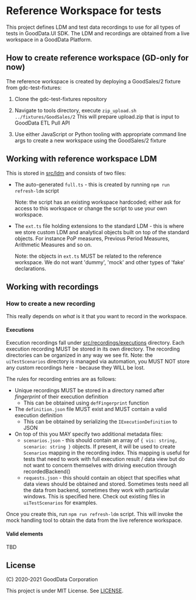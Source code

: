 # Reference Workspace for tests

This project defines LDM and test data recordings to use for all types of tests in GoodData.UI SDK. The
LDM and recordings are obtained from a live workspace in a GoodData Platform.

## How to create reference workspace (GD-only for now)

The reference workspace is created by deploying a GoodSales/2 fixture from gdc-test-fixtures:

1.  Clone the gdc-test-fixtures repository

2.  Navigate to tools directory, execute `zip_upload.sh ../fixtures/GoodSales/2`
    This will prepare upload.zip that is input to GoodData ETL Pull API

3.  Use either JavaScript or Python tooling with appropriate command line args to create a new workspace
    using the GoodSales/2 fixture

## Working with reference workspace LDM

This is stored in [src/ldm](src/ldm) and consists of two files:

-   The auto-generated `full.ts` - this is created by running `npm run refresh-ldm` script

    Note: the script has an existing workspace hardcoded; either ask for access to this workspace or
    change the script to use your own workspace.

-   The `ext.ts` file holding extensions to the standard LDM - this is where we store custom LDM
    and analytical objects built on top of the standard objects. For instance PoP measures,
    Previous Period Measures, Arithmetic Measures and so on.

    Note: the objects in `ext.ts` MUST be related to the reference workspace. We do not want 'dummy', 'mock'
    and other types of 'fake' declarations.

## Working with recordings

### How to create a new recording

This really depends on _what_ is it that you want to record in the workspace.

#### Executions

Execution recordings fall under [src/recordings/executions](src/recordings/executions) directory. Each
execution recording MUST be stored in its own directory. The recording directories can be organized in
any way we see fit. Note: the `uiTestScenarios` directory is managed via automation, you MUST NOT
store any custom recordings here - because they WILL be lost.

The rules for recording entries are as follows:

-   Unique recordings MUST be stored in a directory named after _fingerprint_ of their execution definition
    -   This can be obtained using `defFingerprint` function
-   The `definition.json` file MUST exist and MUST contain a valid execution definition
    -   This can be obtained by serializing the `IExecutionDefinition` to JSON
-   On top of this you MAY specify two additional metadata files:
    -   `scenarios.json` - this should contain an array of `{ vis: string, scenario: string }` objects. If present,
        it will be used to create `Scenarios` mapping in the recording index. This mapping is useful
        for tests that need to work with full execution result / data view but do not want to concern
        themselves with driving execution through recordedBackend()
    -   `requests.json` - this should contain an object that specifies what data views should be obtained
        and stored. Sometimes tests need all the data from backend, sometimes they work with particular
        windows. This is specified here. Check out existing files in `uiTestScenarios` for examples.

Once you create this, run `npm run refresh-ldm` script. This will invoke the mock handling tool to obtain the
data from the live reference workspace.

#### Valid elements

TBD

## License

(C) 2020-2021 GoodData Corporation

This project is under MIT License. See [LICENSE](LICENSE).
